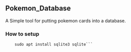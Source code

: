 ## Pokemon_Database

A Simple tool for putting pokemon cards into a database.

 ### How to setup
 ``` pip install sqlite3
     sudo apt install sqlite3 sqlite```
